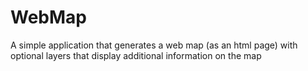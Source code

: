 # WebMap
A simple application that generates a web map (as an html page) with optional layers that display additional information on the map
